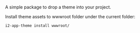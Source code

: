 A simple package to drop a theme into your project.

Install theme assets to wwwroot folder under the current folder:

```bash
i2-app-theme install wwwroot/
```